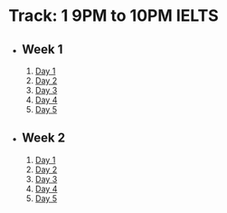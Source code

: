 # Track: 1 9PM to 10PM IELTS

- ## Week 1

   1. [Day 1](https://www.facebook.com/iCodeguru/videos/1228259671519283)
   2. [Day 2](https://www.facebook.com/iCodeguru/videos/1044187407225037)
   3. [Day 3](https://www.facebook.com/watch/?v=926336145919983)
   4. [Day 4](https://www.facebook.com/iCodeguru/videos/1167097181230840)
   5. [Day 5](https://www.facebook.com/iCodeguru/videos/294601087043367)

- ## Week 2

   1. [Day 1](https://www.facebook.com/iCodeguru/videos/1557468145120467)
   2. [Day 2](https://www.facebook.com/iCodeguru/videos/2179271572440970)
   3. [Day 3](https://www.facebook.com/iCodeguru/videos/470178899198514)
   4. [Day 4](https://www.facebook.com/iCodeguru/videos/1690982471660511)
   5. [Day 5](https://www.facebook.com/iCodeguru/videos/380406838410464)

<!-- - ## Week 3

   1. [Day 1](https://www.facebook.com/iCodeguru/videos/480841951493134)
   2. [Day 2](https://www.facebook.com/iCodeguru/videos/1051000599925121)
   3. [Day 3]()
   4. [Day 4]()
   5. [Day 5]() -->

<!-- - ## Week 

   1. [Day 1]()
   2. [Day 2]()
   3. [Day 3]()
   4. [Day 4]()
   5. [Day 5]() -->